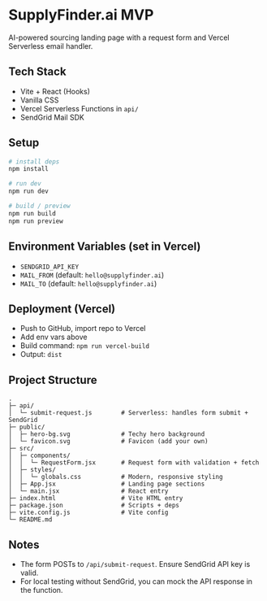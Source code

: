 # SupplyFinder.ai MVP

AI-powered sourcing landing page with a request form and Vercel Serverless email handler.

## Tech Stack
- Vite + React (Hooks)
- Vanilla CSS
- Vercel Serverless Functions in `api/`
- SendGrid Mail SDK

## Setup
```bash
# install deps
npm install

# run dev
npm run dev

# build / preview
npm run build
npm run preview
```

## Environment Variables (set in Vercel)
- `SENDGRID_API_KEY`
- `MAIL_FROM` (default: `hello@supplyfinder.ai`)
- `MAIL_TO` (default: `hello@supplyfinder.ai`)

## Deployment (Vercel)
- Push to GitHub, import repo to Vercel
- Add env vars above
- Build command: `npm run vercel-build`
- Output: `dist`

## Project Structure
```
.
├─ api/
│  └─ submit-request.js        # Serverless: handles form submit + SendGrid
├─ public/
│  ├─ hero-bg.svg              # Techy hero background
│  └─ favicon.svg              # Favicon (add your own)
├─ src/
│  ├─ components/
│  │  └─ RequestForm.jsx       # Request form with validation + fetch
│  ├─ styles/
│  │  └─ globals.css           # Modern, responsive styling
│  ├─ App.jsx                  # Landing page sections
│  └─ main.jsx                 # React entry
├─ index.html                  # Vite HTML entry
├─ package.json                # Scripts + deps
├─ vite.config.js              # Vite config
└─ README.md
```

## Notes
- The form POSTs to `/api/submit-request`. Ensure SendGrid API key is valid.
- For local testing without SendGrid, you can mock the API response in the function.
